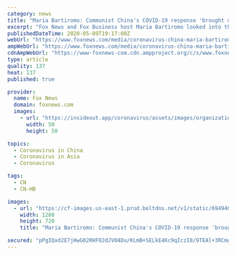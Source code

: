 ```yaml
---
category: news
title: "Maria Bartiromo: Communist China's COVID-19 response 'brought us to a critical moment'"
excerpt: "Fox News and Fox Business host Maria Bartiromo looked into the origins of the world's deadliest pandemic in more than a century and examined how the Chinese communist dictatorship has responded to the crisis,"
publishedDateTime: 2020-05-09T19:17:00Z
webUrl: "https://www.foxnews.com/media/coronavirus-china-maria-bartiromo-fox-nation"
ampWebUrl: "https://www.foxnews.com/media/coronavirus-china-maria-bartiromo-fox-nation.amp"
cdnAmpWebUrl: "https://www-foxnews-com.cdn.ampproject.org/c/s/www.foxnews.com/media/coronavirus-china-maria-bartiromo-fox-nation.amp"
type: article
quality: 137
heat: 137
published: true

provider:
  name: Fox News
  domain: foxnews.com
  images:
    - url: "https://insideout.app/coronavirus/assets/images/organizations/foxnews.com-50x50.jpg"
      width: 50
      height: 50

topics:
  - Coronavirus in China
  - Coronavirus in Asia
  - Coronavirus

tags:
  - CN
  - CN-HB

images:
  - url: "https://cf-images.us-east-1.prod.boltdns.net/v1/static/694940094001/e2aca2ed-9139-4353-95fa-2cf689e07d85/39b2a7cc-7842-45eb-b509-ffaa09db1a3d/1280x720/match/image.jpg"
    width: 1280
    height: 720
    title: "Maria Bartiromo: Communist China's COVID-19 response 'brought us to a critical moment'"

secured: "pPgIQxd2E7jHwG02RHFOJdJV04Du/KLmB+SELkE4Kc9qIczI8/9TEAl+3RCmgOvMyDfKaU5cAGCJuqe7zo0zmkKSDrzhLwIBIhkfI5hHKsZUEidBdT7mygqNCqtg/flmdAsjWl6arUH/e4ufBB4GDdpgBH7MFG3c2H5msoR+lNFd4urzck93wjlnG0lbTVIay82AgBgSi+smtZrhz8gXAHPR9V75J0uRxJXQTnp+4pQladJvrhJiV+sqWpCi1FUSnwsRJyUDalBzOFYMsVhQYaw0C6KlHoan3g02cUq0rvUaypiNuak5lkhIIZUn2/mZ;3XIdhfyusiyupdg5h/GCNw=="
---
```


